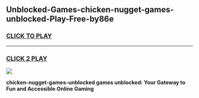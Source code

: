 
## Unblocked-Games-chicken-nugget-games-unblocked-Play-Free-by86e
<h3>
<a href="https://premium76.site?title=chicken-nugget-games-unblocked&ref=22A">CLICK TO PLAY</a></h3>
<hr>

<h3>
<a href="https://premium76.site?title=chicken-nugget-games-unblocked&ref=22A">CLICK 2 PLAY</a>
  
</h3>

<a href="https://premium76.site?title=chicken-nugget-games-unblocked&ref=22A"><img src="https://clearcache.store/games.png"></a>


**chicken-nugget-games-unblocked games unblocked: Your Gateway to Fun and Accessible Online Gaming**

